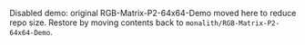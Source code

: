Disabled demo: original RGB-Matrix-P2-64x64-Demo moved here to reduce repo size. Restore by moving contents back to `monalith/RGB-Matrix-P2-64x64-Demo`.
